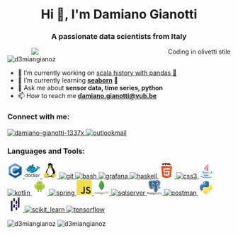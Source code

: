 <h1 align="center">Hi 👋, I'm Damiano Gianotti</h1>
<h3 align="center">A passionate data scientists from Italy</h3>
<p></p>
<p></p>
<p align="right">
	<img align="right" alt="Coding in olivetti stile" width="450" src="https://i.makeagif.com/media/6-16-2020/F0wDfd.gif" />
</p>
<p align="left"><img src="https://komarev.com/ghpvc/?username=d3miangianoz&label=Profile%20views&color=0e75b6&style=flat" alt="d3miangianoz" /></p>

- 🔭 I’m currently working on [scala history with pandas 🐼](https://app.datacamp.com/workspace/w/1c10467c-5161-4bec-8e77-f6b66a68230c)
- 🌱 I’m currently learning **[seaborn](https://seaborn.pydata.org/) 🌊**
- 💬 Ask me about **sensor data, time series, python**
- 📫 How to reach me **damiano.gianotti@vub.be**

<h3 align="left">Connect with me:</h3>
<p align="left">
	<a href="https://linkedin.com/in/damiano-gianotti-1337x" target="blank">
		<img
			align="center"
			src="https://raw.githubusercontent.com/rahuldkjain/github-profile-readme-generator/master/src/images/icons/Social/linked-in-alt.svg"
			alt="damiano-gianotti-1337x"
			height="30"
			width="35"
		/>
  <a href="mailto:damiano.gianotti@vub.be" target="blank">
		<img
			align="center"
			src="https://upload.wikimedia.org/wikipedia/commons/d/df/Microsoft_Office_Outlook_%282018%E2%80%93present%29.svg"
			alt="outlookmail"
			height="30"
			width="35"
		/>
	</a>
</p>
<h3 align="left">Languages and Tools:</h3>
<p align="left">
	<a href="https://www.cprogramming.com/" target="_blank" rel="noreferrer">
		<img src="https://raw.githubusercontent.com/devicons/devicon/master/icons/c/c-original.svg" alt="c" width="35" height="35" />
	</a>
	<a href="https://www.docker.com/" target="_blank" rel="noreferrer">
		<img src="https://raw.githubusercontent.com/devicons/devicon/master/icons/docker/docker-original-wordmark.svg" alt="docker" width="35" height="35" />
	</a>
  <a href="https://www.linux.org/" target="_blank" rel="noreferrer">
		<img src="https://raw.githubusercontent.com/devicons/devicon/master/icons/linux/linux-original.svg" alt="linux" width="35" height="35" />
	</a>
	<a href="https://git-scm.com/" target="_blank" rel="noreferrer"> <img src="https://www.vectorlogo.zone/logos/git-scm/git-scm-icon.svg" alt="git" width="35" height="35" /> </a>
  <a href="https://manpages.org/bash" target="_blank" rel="noreferrer"> 
    <img src="https://cdn.jsdelivr.net/gh/devicons/devicon/icons/bash/bash-plain.svg" alt="bash" width="35" height="35" /> 
  </a>  
	<a href="https://grafana.com" target="_blank" rel="noreferrer"> <img src="https://www.vectorlogo.zone/logos/grafana/grafana-icon.svg" alt="grafana" width="35" height="35" /> </a>
	<a href="https://www.haskell.org/" target="_blank" rel="noreferrer"> <img src="https://upload.wikimedia.org/wikipedia/commons/1/1c/Haskell-Logo.svg" alt="haskell" width="35" height="35" /> </a>
	<a href="https://www.w3.org/html/" target="_blank" rel="noreferrer">
		<img src="https://raw.githubusercontent.com/devicons/devicon/master/icons/html5/html5-original-wordmark.svg" alt="html5" width="35" height="35" />
	</a>
 	<a href="https://www.w3.org/css/" target="_blank" rel="noreferrer">
		<img src="https://cdn.jsdelivr.net/gh/devicons/devicon/icons/css3/css3-original-wordmark.svg" alt="css3" width="35" height="35" />
	</a>
	<a href="https://www.java.com" target="_blank" rel="noreferrer">
		<img src="https://raw.githubusercontent.com/devicons/devicon/master/icons/java/java-original.svg" alt="java" width="35" height="35" />
	</a>
  <a href="https://kotlinlang.org" target="_blank" rel="noreferrer"> <img src="https://www.vectorlogo.zone/logos/kotlinlang/kotlinlang-icon.svg" alt="kotlin" width="35" height="35" /> </a>
  <a href="https://developer.android.com" target="_blank" rel="noreferrer">
		<img src="https://raw.githubusercontent.com/devicons/devicon/master/icons/android/android-original-wordmark.svg" alt="android" width="35" height="35" />
	</a>
	<a href="https://spring.io/" target="_blank" rel="noreferrer"> <img src="https://www.vectorlogo.zone/logos/springio/springio-icon.svg" alt="spring" width="35" height="35" /> </a>
	<a href="https://developer.mozilla.org/en-US/docs/Web/JavaScript" target="_blank" rel="noreferrer">
		<img src="https://raw.githubusercontent.com/devicons/devicon/master/icons/javascript/javascript-original.svg" alt="javascript" width="35" height="35" />
	</a>
	<a href="https://www.mongodb.com/" target="_blank" rel="noreferrer">
		<img src="https://raw.githubusercontent.com/devicons/devicon/master/icons/mongodb/mongodb-original-wordmark.svg" alt="mongodb" width="35" height="35" />
	</a>
 	<a href="https://www.microsoft.com/en-us/sql-server/" target="_blank" rel="noreferrer">
		 <img src="https://cdn.jsdelivr.net/gh/devicons/devicon/icons/microsoftsqlserver/microsoftsqlserver-plain-wordmark.svg" alt="sqlserver" width="35" height="35" />
	</a>
	<a href="https://www.postgresql.org" target="_blank" rel="noreferrer">
		<img src="https://raw.githubusercontent.com/devicons/devicon/master/icons/postgresql/postgresql-original-wordmark.svg" alt="postgresql" width="35" height="35" />
	</a>
	<a href="https://postman.com" target="_blank" rel="noreferrer"> <img src="https://www.vectorlogo.zone/logos/getpostman/getpostman-icon.svg" alt="postman" width="35" height="35" /> </a>
	<a href="https://www.python.org" target="_blank" rel="noreferrer">
		<img src="https://raw.githubusercontent.com/devicons/devicon/master/icons/python/python-original.svg" alt="python" width="35" height="35" />
	</a>
  <a href="https://pandas.pydata.org/" target="_blank" rel="noreferrer">
		<img src="https://raw.githubusercontent.com/devicons/devicon/2ae2a900d2f041da66e950e4d48052658d850630/icons/pandas/pandas-original.svg" alt="pandas" width="35" height="35" />
	</a>
	<a href="https://scikit-learn.org/" target="_blank" rel="noreferrer">
		<img src="https://upload.wikimedia.org/wikipedia/commons/0/05/Scikit_learn_logo_small.svg" alt="scikit_learn" width="35" height="35" />
	</a>
	<a href="https://www.tensorflow.org" target="_blank" rel="noreferrer"> <img src="https://www.vectorlogo.zone/logos/tensorflow/tensorflow-icon.svg" alt="tensorflow" width="35" height="35" /> </a>     
</p>
<p></p>
<p>
	<a> <img height="150" align="center" src="https://github-readme-stats.vercel.app/api?username=d3miangianoz&show_icons=true&locale=en&count_private=true" alt="d3miangianoz" /> </a>
	<a> <img height="150" align="center" src="https://github-readme-streak-stats.herokuapp.com/?user=d3miangianoz" alt="d3miangianoz" /> </a>
</p>
